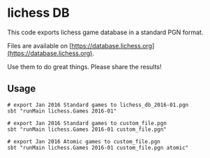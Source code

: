 # lichess DB

This code exports lichess game database in a standard PGN format.

Files are available on [https://database.lichess.org](https://database.lichess.org).

Use them to do great things. Please share the results!

## Usage

```
# export Jan 2016 Standard games to lichess_db_2016-01.pgn
sbt "runMain lichess.Games 2016-01"

# export Jan 2016 Standard games to custom_file.pgn
sbt "runMain lichess.Games 2016-01 custom_file.pgn"

# export Jan 2016 Atomic games to custom_file.pgn
sbt "runMain lichess.Games 2016-01 custom_file.pgn atomic"
```
